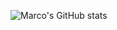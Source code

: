 ![Marco's GitHub stats](https://dev-card-mpl1018.vercel.app/api?username=m&show_icons=true&theme=radical&custom_title=My%20work%20at%20Pullpo.io%20%F0%9F%90%99&custom_subtitle=as%20founder%20and%20fullstack%20dev&card_height=700&hide_rank=false)

<!--
![Marco's GitHub stats](https://github-readme-stats.vercel.app/api?username=mpl1018&show_icons=true)
![Marco's GitHub stats](https://github-readme-stats-mpl1018.vercel.app/api?username=mpl1018&show_icons=true)
**mpl1018/mpl1018** is a ✨ _special_ ✨ repository because its `README.md` (this file) appears on your GitHub profile.

Here are some ideas to get you started:

- 🔭 I’m currently working on ...
- 🌱 I’m currently learning ...
- 👯 I’m looking to collaborate on ...
- 🤔 I’m looking for help with ...
- 💬 Ask me about ...
- 📫 How to reach me: ...
- 😄 Pronouns: ...
- ⚡ Fun fact: ...
-->

